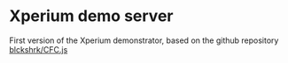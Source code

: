 # Xperium demo server

First version of the Xperium demonstrator, based on the github repository [blckshrk/CFC.js](https://github.com/blckshrk/CFC.js)
